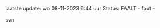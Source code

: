 laatste update: 
wo 08-11-2023  6:44   uur 
Status: FAALT - fout - 
<div class="service R">svn</div>